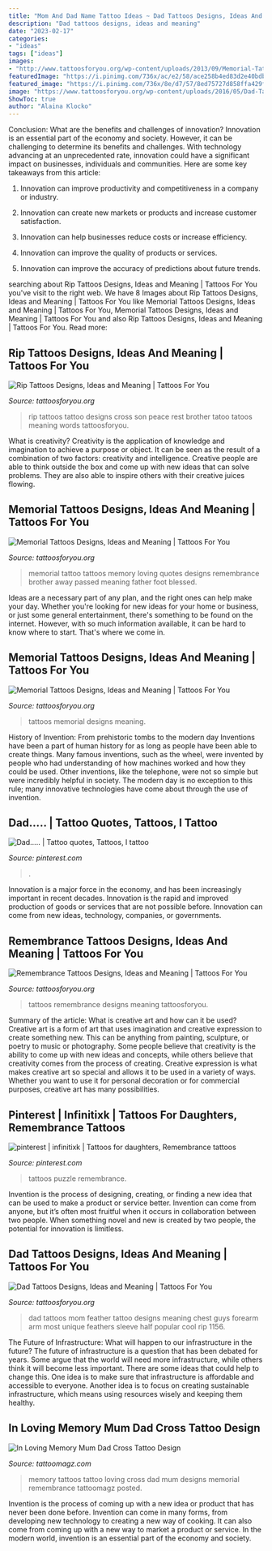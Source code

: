```yaml
---
title: "Mom And Dad Name Tattoo Ideas ~ Dad Tattoos Designs, Ideas And Meaning"
description: "Dad tattoos designs, ideas and meaning"
date: "2023-02-17"
categories:
- "ideas"
tags: ["ideas"]
images:
- "http://www.tattoosforyou.org/wp-content/uploads/2013/09/Memorial-Tattoos.jpg"
featuredImage: "https://i.pinimg.com/736x/ac/e2/58/ace258b4ed83d2e40bdb2dcf219f8280.jpg"
featured_image: "https://i.pinimg.com/736x/8e/d7/57/8ed75727d858ffa429f6eab80169a50b--dads-tattoo-ideas.jpg"
image: "https://www.tattoosforyou.org/wp-content/uploads/2016/05/Dad-Tattoos-for-Men.jpg"
ShowToc: true
author: "Alaina Klocko"
---
```



Conclusion: What are the benefits and challenges of innovation?
Innovation is an essential part of the economy and society. However, it can be challenging to determine its benefits and challenges. With technology advancing at an unprecedented rate, innovation could have a significant impact on businesses, individuals and communities. Here are some key takeaways from this article:
1. Innovation can improve productivity and competitiveness in a company or industry.

2. Innovation can create new markets or products and increase customer satisfaction.

3. Innovation can help businesses reduce costs or increase efficiency.

4. Innovation can improve the quality of products or services.

5. Innovation can improve the accuracy of predictions about future trends.

	

		
searching about Rip Tattoos Designs, Ideas and Meaning | Tattoos For You you've visit to the right web. We have 8 Images about Rip Tattoos Designs, Ideas and Meaning | Tattoos For You like Memorial Tattoos Designs, Ideas and Meaning | Tattoos For You, Memorial Tattoos Designs, Ideas and Meaning | Tattoos For You and also Rip Tattoos Designs, Ideas and Meaning | Tattoos For You. Read more:
		
    
## Rip Tattoos Designs, Ideas And Meaning | Tattoos For You

<img loading=lazy src="http://www.tattoosforyou.org/wp-content/uploads/2013/10/Rip-Tattoos.jpg" onerror="this.onerror=null;this.src='https://tse1.mm.bing.net/th?id=OIP.R1lQlBBuaT1qdMqaBUd5xwHaLI&amp;pid=15.1';" alt="Rip Tattoos Designs, Ideas and Meaning | Tattoos For You">

_Source: tattoosforyou.org_

>rip tattoos tattoo designs cross son peace rest brother tatoo tatoos meaning words tattoosforyou. 

	

What is creativity?
Creativity is the application of knowledge and imagination to achieve a purpose or object. It can be seen as the result of a combination of two factors: creativity and intelligence. Creative people are able to think outside the box and come up with new ideas that can solve problems. They are also able to inspire others with their creative juices flowing.

    
## Memorial Tattoos Designs, Ideas And Meaning | Tattoos For You

<img loading=lazy src="http://www.tattoosforyou.org/wp-content/uploads/2013/09/Memorial-Tattoo.jpg" onerror="this.onerror=null;this.src='https://tse3.mm.bing.net/th?id=OIP.LMHLAtAyOQqfb-wj6NRVAQHaFj&amp;pid=15.1';" alt="Memorial Tattoos Designs, Ideas and Meaning | Tattoos For You">

_Source: tattoosforyou.org_

>memorial tattoo tattoos memory loving quotes designs remembrance brother away passed meaning father foot blessed. 

	

Ideas are a necessary part of any plan, and the right ones can help make your day. Whether you're looking for new ideas for your home or business, or just some general entertainment, there's something to be found on the internet. However, with so much information available, it can be hard to know where to start. That's where we come in.

    
## Memorial Tattoos Designs, Ideas And Meaning | Tattoos For You

<img loading=lazy src="http://www.tattoosforyou.org/wp-content/uploads/2013/09/Memorial-Tattoos.jpg" onerror="this.onerror=null;this.src='https://tse4.mm.bing.net/th?id=OIP.M5768nEN7LkFaL6kSUQG8AHaFj&amp;pid=15.1';" alt="Memorial Tattoos Designs, Ideas and Meaning | Tattoos For You">

_Source: tattoosforyou.org_

>tattoos memorial designs meaning. 

	

History of Invention: From prehistoric tombs to the modern day
Inventions have been a part of human history for as long as people have been able to create things. Many famous inventions, such as the wheel, were invented by people who had understanding of how machines worked and how they could be used. Other inventions, like the telephone, were not so simple but were incredibly helpful in society. The modern day is no exception to this rule; many innovative technologies have come about through the use of invention.

    
## Dad..... | Tattoo Quotes, Tattoos, I Tattoo

<img loading=lazy src="https://i.pinimg.com/736x/8e/d7/57/8ed75727d858ffa429f6eab80169a50b--dads-tattoo-ideas.jpg" onerror="this.onerror=null;this.src='https://tse4.mm.bing.net/th?id=OIP.f3jn-DVnI6RpJPQ95l-TfQDYEh&amp;pid=15.1';" alt="Dad..... | Tattoo quotes, Tattoos, I tattoo">

_Source: pinterest.com_

>. 

	

Innovation is a major force in the economy, and has been increasingly important in recent decades. Innovation is the rapid and improved production of goods or services that are not possible before. Innovation can come from new ideas, technology, companies, or governments.

    
## Remembrance Tattoos Designs, Ideas And Meaning | Tattoos For You

<img loading=lazy src="https://www.tattoosforyou.org/wp-content/uploads/2016/05/Tattoos-of-Remembrance.jpg" onerror="this.onerror=null;this.src='https://tse3.mm.bing.net/th?id=OIP.sfR_g3lYk49aQIqVd4JMMAHaJ4&amp;pid=15.1';" alt="Remembrance Tattoos Designs, Ideas and Meaning | Tattoos For You">

_Source: tattoosforyou.org_

>tattoos remembrance designs meaning tattoosforyou. 

	

Summary of the article: What is creative art and how can it be used?
Creative art is a form of art that uses imagination and creative expression to create something new. This can be anything from painting, sculpture, or poetry to music or photography. Some people believe that creativity is the ability to come up with new ideas and concepts, while others believe that creativity comes from the process of creating. Creative expression is what makes creative art so special and allows it to be used in a variety of ways. Whether you want to use it for personal decoration or for commercial purposes, creative art has many possibilities.

    
## Pinterest | Infinitixk | Tattoos For Daughters, Remembrance Tattoos

<img loading=lazy src="https://i.pinimg.com/736x/ac/e2/58/ace258b4ed83d2e40bdb2dcf219f8280.jpg" onerror="this.onerror=null;this.src='https://tse3.mm.bing.net/th?id=OIP.wIP-vdZB9jRCXDt34wlLxAHaJ4&amp;pid=15.1';" alt="pinterest | infinitixk | Tattoos for daughters, Remembrance tattoos">

_Source: pinterest.com_

>tattoos puzzle remembrance. 

	

Invention is the process of designing, creating, or finding a new idea that can be used to make a product or service better. Invention can come from anyone, but it’s often most fruitful when it occurs in collaboration between two people. When something novel and new is created by two people, the potential for innovation is limitless.

    
## Dad Tattoos Designs, Ideas And Meaning | Tattoos For You

<img loading=lazy src="https://www.tattoosforyou.org/wp-content/uploads/2016/05/Dad-Tattoos-for-Men.jpg" onerror="this.onerror=null;this.src='https://tse4.mm.bing.net/th?id=OIP.IHk3dl7qxVqGbhNNpF1kNgHaKP&amp;pid=15.1';" alt="Dad Tattoos Designs, Ideas and Meaning | Tattoos For You">

_Source: tattoosforyou.org_

>dad tattoos mom feather tattoo designs meaning chest guys forearm arm most unique feathers sleeve half popular cool rip 1156. 

	

The Future of Infrastructure: What will happen to our infrastructure in the future?
The future of infrastructure is a question that has been debated for years. Some argue that the world will need more infrastructure, while others think it will become less important. There are some ideas that could help to change this. One idea is to make sure that infrastructure is affordable and accessible to everyone. Another idea is to focus on creating sustainable infrastructure, which means using resources wisely and keeping them healthy.

    
## In Loving Memory Mum Dad Cross Tattoo Design

<img loading=lazy src="http://tattoomagz.com/wp-content/uploads/in-loving-memory-tattoos-in-loving-memory-cross-tattoos-and-images-free-tattoo-designs-83618.jpg" onerror="this.onerror=null;this.src='https://tse4.mm.bing.net/th?id=OIP.urQue7EtxnsZ9EWsQ6DWnAHaJ4&amp;pid=15.1';" alt="In Loving Memory Mum Dad Cross Tattoo Design">

_Source: tattoomagz.com_

>memory tattoos tattoo loving cross dad mum designs memorial remembrance tattoomagz posted. 

	

Invention is the process of coming up with a new idea or product that has never been done before. Invention can come in many forms, from developing new technology to creating a new way of cooking. It can also come from coming up with a new way to market a product or service. In the modern world, invention is an essential part of the economy and society.

